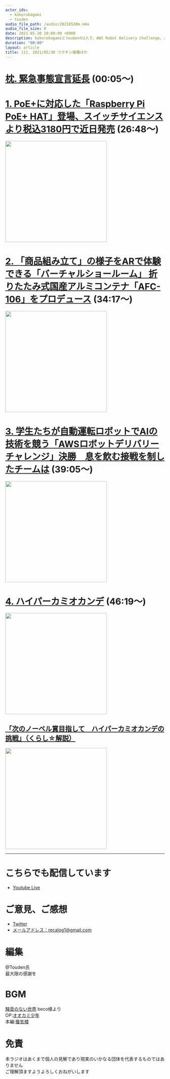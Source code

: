 ```yaml
---
actor_ids:
  - kokorokagami
  - touden
audio_file_path: /audio/20210530m.m4a
audio_file_size: 0
date: 2021-05-30 20:00:00 +0900
description: kokorokagamiとtoudenの2人で、AWS Robot Delivery Challenge、ハイパーカミオカンデ などについて話しました。
duration: "00:00"
layout: article
title: 111. 2021/05/30 ワクチン接種ほか
---
```


# [枕. 緊急事態宣言延長](https://www.bloomberg.co.jp/news/articles/2021-05-28/QTQVK9T1UM0X01) (00:05～)

# [1. PoE+に対応した「Raspberry Pi PoE+ HAT」登場、スイッチサイエンスより税込3180円で近日発売](https://jp.techcrunch.com/2021/05/25/2021-05-25-raspberrypi-porplus-hat-release/) (26:48～)

[<img src="https://jp.techcrunch.com/wp-content/uploads/2021/05/sub7-1.jpg" width="320dp">](https://jp.techcrunch.com/2021/05/25/2021-05-25-raspberrypi-porplus-hat-release/)  

# [2. 「商品組み立て」の様子をARで体験できる「バーチャルショールーム」 折りたたみ式国産アルミコンテナ「AFC-106」をプロデュース](https://robotstart.info/2021/05/11/vr-showroom-container-afc-106.html) (34:17～)

[<img src="https://robotstart.info/wp-content/uploads/2021/05/vr-showroom-AFC-106.png" width="320dp">](https://robotstart.info/2021/05/11/vr-showroom-container-afc-106.html)  

# [3. 学生たちが自動運転ロボットでAIの技術を競う「AWSロボットデリバリーチャレンジ」決勝　息を飲む接戦を制したチームは](https://robotstart.info/2021/05/11/aws-rdc2021-final-report.html) (39:05～)

[<img src="https://robotstart.info/wp-content/uploads/2021/05/aws-drc-01-00.jpg" width="320dp">](https://robotstart.info/2021/05/11/aws-rdc2021-final-report.html)  

# [4. ハイパーカミオカンデ](http://www.hyper-k.org/) (46:19～)

[<img src="http://www.hyper-k.org/img/web3rdJP-170516.jpg" width="320dp">](http://www.hyper-k.org/)  

## [「次のノーベル賞目指して　ハイパーカミオカンデの挑戦」（くらし☆解説）](https://www.nhk.or.jp/kaisetsu-blog/700/418838.html)

[<img src="http://www3.nhk.or.jp/news/special/nobelprize2019/physics/images/article_03_02_01.jpg" width="320dp">](https://www.nhk.or.jp/kaisetsu-blog/700/418838.html)  

___

# こちらでも配信しています
- [Youtube Live](https://www.youtube.com/channel/UCD1zo-WnyFdE5w0pqvKblkA)

# ご意見、ご感想
- [Twitter](https://twitter.com/recalog1)
- [メールアドレス：recalog1@gmail.com](recalog1@gmail.com)

# 編集

@Touden氏  
最大限の感謝を  

# BGM

[騒音のない世界](http://noiselessworld.net/) beco様より  
OP:[オオカミ少年](https://soundcloud.com/baron1_3/wolfboy)  
本編:[蜃気楼](https://soundcloud.com/baron1_3/shinkirou)  

# 免責

本ラジオはあくまで個人の見解であり現実のいかなる団体を代表するものではありません  
ご理解頂ますようよろしくおねがいします  
